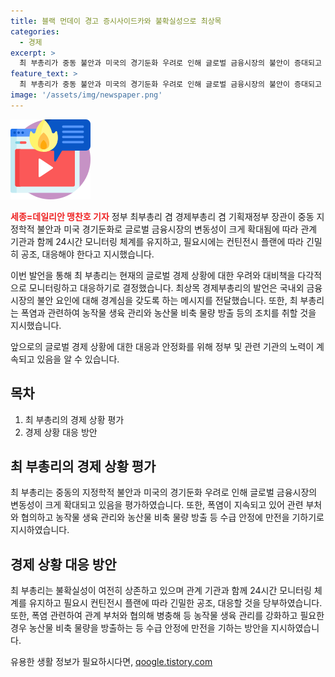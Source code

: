 ```yaml
---
title: 블랙 먼데이 경고 증시사이드카와 불확실성으로 최상목
categories:
  - 경제
excerpt: >
  최 부총리가 중동 불안과 미국의 경기둔화 우려로 인해 글로벌 금융시장의 불안이 증대되고 있다고 지적하며, 관계 기관과의 24시간 모니터링을 강조했다. 또한, 필요시 대응계획에 따라 긴밀히 협조하고 대응하도록 지시했다. 정책당국의 면밀한 모니터링을 강조하며, 폭염과 관련하여 농작물 생육 관리를 강화하고 수급 안정을 위한 조치를 취할 것을 부처에 지시했다. Situations such as the ongoing uncertainties in the Middle East and concerns over the U.S. economic slowdown have led to increased market volatility, prompting the Deputy Prime Minister to call for close monitoring and response plans. He emphasized the need for 24-hour coordination with relevant agencies and instructed measures to enhance agricultural management in response to continued heatwaves.
feature_text: >
  최 부총리가 중동 불안과 미국의 경기둔화 우려로 인해 글로벌 금융시장의 불안이 증대되고 있다고 지적하며, 관계 기관과의 24시간 모니터링을 강조했다. 또한, 필요시 대응계획에 따라 긴밀히 협조하고 대응하도록 지시했다. 정책당국의 면밀한 모니터링을 강조하며, 폭염과 관련하여 농작물 생육 관리를 강화하고 수급 안정을 위한 조치를 취할 것을 부처에 지시했다. Situations such as the ongoing uncertainties in the Middle East and concerns over the U.S. economic slowdown have led to increased market volatility, prompting the Deputy Prime Minister to call for close monitoring and response plans. He emphasized the need for 24-hour coordination with relevant agencies and instructed measures to enhance agricultural management in response to continued heatwaves.
image: '/assets/img/newspaper.png'
---
```


<p><img src="/assets/img/news.png" alt="rentncar 속보" /></p>

<p><b><span style="color: #ee2323;">세종=데일리안 맹찬호 기자</span></b>
정부 최부총리 겸 경제부총리 겸 기획재정부 장관이 중동 지정학적 불안과 미국 경기둔화로 글로벌 금융시장의 변동성이 크게 확대됨에 따라 관계 기관과 함께 24시간 모니터링 체계를 유지하고, 필요시에는 컨틴전시 플랜에 따라 긴밀히 공조, 대응해야 한다고 지시했습니다. </p>

<p>이번 발언을 통해 최 부총리는 현재의 글로벌 경제 상황에 대한 우려와 대비책을 다각적으로 모니터링하고 대응하기로 결정했습니다. 최상목 경제부총리의 발언은 국내외 금융시장의 불안 요인에 대해 경계심을 갖도록 하는 메시지를 전달했습니다. 또한, 최 부총리는 폭염과 관련하여 농작물 생육 관리와 농산물 비축 물량 방출 등의 조치를 취할 것을 지시했습니다. </p>

<p>앞으로의 글로벌 경제 상황에 대한 대응과 안정화를 위해 정부 및 관련 기관의 노력이 계속되고 있음을 알 수 있습니다. </p>

<h2 data-ke-size="size26">목차</h2>

<ol>
  <li>최 부총리의 경제 상황 평가</li>
  <li>경제 상황 대응 방안</li>
</ol>

<h2 data-ke-size="size26">최 부총리의 경제 상황 평가</h2>

<p>최 부총리는 중동의 지정학적 불안과 미국의 경기둔화 우려로 인해 글로벌 금융시장의 변동성이 크게 확대되고 있음을 평가하였습니다. 또한, 폭염이 지속되고 있어 관련 부처와 협의하고 농작물 생육 관리와 농산물 비축 물량 방출 등 수급 안정에 만전을 기하기로 지시하였습니다.</p>

<h2 data-ke-size="size26">경제 상황 대응 방안</h2>

<p>최 부총리는 불확실성이 여전히 상존하고 있으며 관계 기관과 함께 24시간 모니터링 체계를 유지하고 필요시 컨틴전시 플랜에 따라 긴밀한 공조, 대응할 것을 당부하였습니다. 또한, 폭염 관련하여 관계 부처와 협의해 병충해 등 농작물 생육 관리를 강화하고 필요한 경우 농산물 비축 물량을 방출하는 등 수급 안정에 만전을 기하는 방안을 지시하였습니다.</p>
유용한 생활 정보가 필요하시다면, <a href="https://qoogle.tistory.com" rel="dofollow">qoogle.tistory.com</a>


